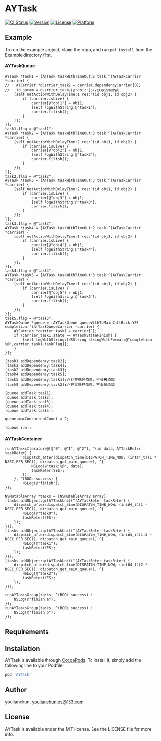 # AYTask

[![CI Status](https://img.shields.io/travis/youlianchun/AYTask.svg?style=flat)](https://travis-ci.org/youlianchun/AYTask)
[![Version](https://img.shields.io/cocoapods/v/AYTask.svg?style=flat)](https://cocoapods.org/pods/AYTask)
[![License](https://img.shields.io/cocoapods/l/AYTask.svg?style=flat)](https://cocoapods.org/pods/AYTask)
[![Platform](https://img.shields.io/cocoapods/p/AYTask.svg?style=flat)](https://cocoapods.org/pods/AYTask)

## Example

To run the example project, clone the repo, and run `pod install` from the Example directory first.

#### AYTaskQueue
```
AYTask *task1 = [AYTask taskWithTimeOut:2 task:^(AYTaskCarrier *carrier) {
//   AYCarrier *dCarrier_task2 = carrier.dependencyCarrier[0];
//   id param = dCarrier_task2[@"obj2"];//获取依赖参数
    [self netActionWithDelayTime:1 res:^(id obj1, id obj2) {
        if (carrier.isLive) {
            carrier[@"obj1"] = obj1;
            [self logWithString:@"task1"];
            carrier.filish();
        }   
    }];
}];
task1.flag = @"task1";
AYTask *task2 = [AYTask taskWithTimeOut:3 task:^(AYTaskCarrier *carrier) {
    [self netActionWithDelayTime:2 res:^(id obj1, id obj2) {
        if (carrier.isLive) {
            carrier[@"obj2"] = obj1;
            [self logWithString:@"task2"];
            carrier.filish();
        }
    }];
}];
task2.flag = @"task2";
AYTask *task3 = [AYTask taskWithTimeOut:3 task:^(AYTaskCarrier *carrier) {
    [self netActionWithDelayTime:2 res:^(id obj1, id obj2) {
        if (carrier.isLive) {
            carrier[@"obj3"] = obj1;
            [self logWithString:@"task3"];
            carrier.filish();
        }
    }];
}];
task3.flag = @"task3";
AYTask *task4 = [AYTask taskWithTimeOut:2 task:^(AYTaskCarrier *carrier) {
    [self netActionWithDelayTime:1 res:^(id obj1, id obj2) {
        if (carrier.isLive) {
            carrier[@"obj4"] = obj1;
            [self logWithString:@"task4"];
            carrier.filish();
        }
    }];
}];
task4.flag = @"task4";
AYTask *task5 = [AYTask taskWithTimeOut:3 task:^(AYTaskCarrier *carrier) {
    [self netActionWithDelayTime:1 res:^(id obj1, id obj2) {
        if (carrier.isLive) {
            carrier[@"obj5"] = obj1;
            [self logWithString:@"task5"];
            carrier.filish();
        }
    }];
}];
task5.flag = @"task5";
AYTaskQueue *queue = [AYTaskQueue queueWithToMainCallBack:YES completion:^(AYTaskQueueCarrier *carrier) {
    AYCarrier *carrier_task1 = carrier[1];
    if (carrier_task1.state == AYTaskStateFinish) {
        [self logWithString:[NSString stringWithFormat:@"completion %@",carrier_task1.taskFlag]];
    }
}];

[task1 addDependency:task2];
[task2 addDependency:task4];
[task2 addDependency:task3];
[task4 addDependency:task5];
[task5 addDependency:task1];//存在循环依赖，不会被添加
[task5 addDependency:task2];//存在循环依赖，不会被添加

[queue addTask:task1];
[queue addTask:task2];
[queue addTask:task3];
[queue addTask:task4];
[queue addTask:task5];

queue.maxConcurrentCount = 2;

[queue run];
```
#### AYTaskContainer
```
runAYTasksIterator(@[@"0", @"1", @"2"], ^(id data, AYTaskReter taskReter) {
        dispatch_after(dispatch_time(DISPATCH_TIME_NOW, (int64_t)(1 * NSEC_PER_SEC)), dispatch_get_main_queue(), ^{
            NSLog(@"task:%@", data);
            taskReter(YES);
        });
    }, ^(BOOL success) {
        NSLog(@"finish");
});

NSMutableArray *tasks = [NSMutableArray array];
[tasks addObject:getAYTaskUnit(^(AYTaskReter taskReter) {
    dispatch_after(dispatch_time(DISPATCH_TIME_NOW, (int64_t)(1 * NSEC_PER_SEC)), dispatch_get_main_queue(), ^{
        NSLog(@"task0");
        taskReter(YES);
    });
})];
[tasks addObject:getAYTaskUnit(^(AYTaskReter taskReter) {
    dispatch_after(dispatch_time(DISPATCH_TIME_NOW, (int64_t)(1.5 * NSEC_PER_SEC)), dispatch_get_main_queue(), ^{
        NSLog(@"task1");
        taskReter(YES);
    });
})];
[tasks addObject:getAYTaskUnit(^(AYTaskReter taskReter) {
    dispatch_after(dispatch_time(DISPATCH_TIME_NOW, (int64_t)(2 * NSEC_PER_SEC)), dispatch_get_main_queue(), ^{
        NSLog(@"task2");
        taskReter(YES);
    });
})];

runAYTasksGroup(tasks, ^(BOOL success) {
    NSLog(@"finish a");
});
runAYTasksGroup(tasks, ^(BOOL success) {
    NSLog(@"finish b");
});
```

## Requirements

## Installation

AYTask is available through [CocoaPods](https://cocoapods.org). To install
it, simply add the following line to your Podfile:

```ruby
pod 'AYTask'
```

## Author

youlianchun, youlianchunios@163.com

## License

AYTask is available under the MIT license. See the LICENSE file for more info.
